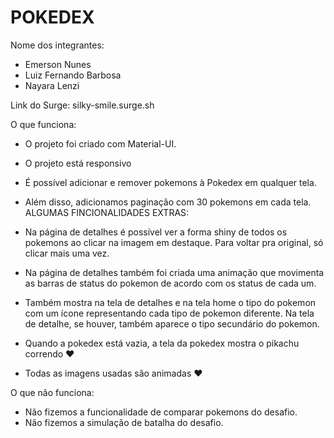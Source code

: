 # POKEDEX

Nome dos integrantes: 
- Emerson Nunes
- Luiz Fernando Barbosa
- Nayara Lenzi

Link do Surge: silky-smile.surge.sh

O que funciona:
- O projeto foi criado com Material-UI.
- O projeto está responsivo
- É possível adicionar e remover pokemons à Pokedex em qualquer tela.
- Além disso, adicionamos paginação com 30 pokemons em cada tela.
                      ALGUMAS FINCIONALIDADES EXTRAS:
                      
- Na página de detalhes é possível ver a forma shiny de todos os pokemons ao clicar na imagem em destaque. Para voltar pra original, só clicar mais uma vez.
- Na página de detalhes também foi criada uma animação que movimenta as barras de status do pokemon de acordo com os status de cada um.
- Também mostra na tela de detalhes e na tela home o tipo do pokemon com um ícone representando cada tipo de pokemon diferente. Na tela de detalhe, se houver, também aparece o tipo secundário do pokemon.
- Quando a pokedex está vazia, a tela da pokedex mostra o pikachu correndo ♥
- Todas as imagens usadas são animadas ♥

O que não funciona: 
- Não fizemos a funcionalidade de comparar pokemons do desafio.
- Não fizemos a simulação de batalha do desafio.
